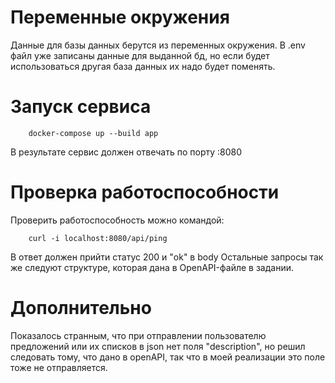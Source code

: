 # Переменные окружения
Данные для базы данных берутся из переменных окружения. В .env файл уже записаны данные для выданной бд, но если будет использоваться другая база данных их надо будет поменять.
# Запуск сервиса 
```
    docker-compose up --build app
```
В результате сервис должен отвечать по порту :8080
# Проверка работоспособности
Проверить работоспособность можно командой:
```
    curl -i localhost:8080/api/ping
```
В ответ должен прийти статус 200 и "ok" в body
Остальные запросы так же следуют структуре, которая дана в OpenAPI-файле в задании.
# Дополнительно
Показалось странным, что при отправлении пользователю предложений или их списков в json нет поля "description", но решил следовать тому, что дано в openAPI, так что в моей реализации это поле тоже не отправляется.